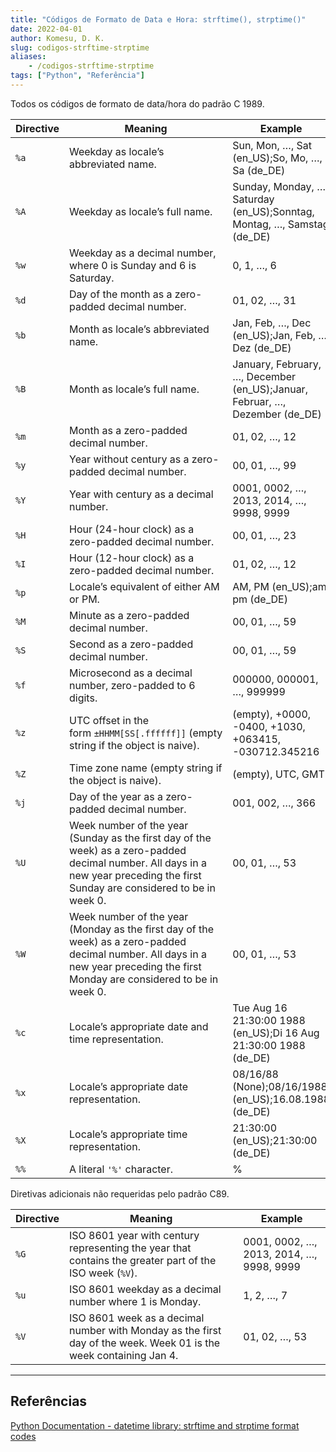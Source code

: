 ```yaml
---
title: "Códigos de Formato de Data e Hora: strftime(), strptime()"
date: 2022-04-01
author: Komesu, D. K.
slug: codigos-strftime-strptime
aliases:
    - /codigos-strftime-strptime
tags: ["Python", "Referência"]
---
```


Todos os códigos de formato de data/hora do padrão C 1989.

<!--more-->

<table>
    <thead>
        <tr>
            <th>Directive</th>
            <th>Meaning</th>
            <th>Example</th>
        </tr>
    </thead>
    <tbody>
        <tr>
            <td><code>%a</code></td>
            <td>Weekday as locale’s abbreviated name.</td>
            <td>Sun, Mon, …, Sat (en_US);So, Mo, …, Sa (de_DE)</td>
        </tr>
        <tr>
            <td><code>%A</code></td>
            <td>Weekday as locale’s full name.</td>
            <td>Sunday, Monday, …, Saturday (en_US);Sonntag, Montag, …, Samstag (de_DE)</td>
        </tr>
        <tr>
            <td><code>%w</code></td>
            <td>Weekday as a decimal number, where 0 is Sunday and 6 is Saturday.</td>
            <td>0, 1, …, 6</td>
            </tr>
        <tr>
            <td><code>%d</code></td>
            <td>Day of the month as a zero-padded decimal number.</td>
            <td>01, 02, …, 31</td>
        </tr>
        <tr>
            <td><code>%b</code></td>
            <td>Month as locale’s abbreviated name.</td>
            <td>Jan, Feb, …, Dec (en_US);Jan, Feb, …, Dez (de_DE)</td>
        </tr>
        <tr>
            <td><code>%B</code></td>
            <td>Month as locale’s full name.</td>
            <td>January, February, …, December (en_US);Januar, Februar, …, Dezember (de_DE)</td>
        </tr>
        <tr>
            <td><code>%m</code></td>
            <td>Month as a zero-padded decimal number.</td>
            <td>01, 02, …, 12</td>
        </tr>
        <tr>
            <td><code>%y</code></td>
            <td>Year without century as a zero-padded decimal number.</td>
            <td>00, 01, …, 99</td>
        </tr>
        <tr>
            <td><code>%Y</code></td>
            <td>Year with century as a decimal number.</td>
            <td>0001, 0002, …, 2013, 2014, …, 9998, 9999</td>
        </tr>
        <tr>
            <td><code>%H</code></td>
            <td>Hour (24-hour clock) as a zero-padded decimal number.</td>
            <td>00, 01, …, 23</td>
        </tr>
        <tr>
            <td><code>%I</code></td>
            <td>Hour (12-hour clock) as a zero-padded decimal number.</td>
            <td>01, 02, …, 12</td>
        </tr>
        <tr>
            <td><code>%p</code></td>
            <td>Locale’s equivalent of either AM or PM.</td>
            <td>AM, PM (en_US);am, pm (de_DE)</td>
        </tr>
        <tr>
            <td><code>%M</code></td>
            <td>Minute as a zero-padded decimal number.</td>
            <td>00, 01, …, 59</td>
        </tr>
        <tr>
            <td><code>%S</code></td>
            <td>Second as a zero-padded decimal number.</td>
            <td>00, 01, …, 59</td>
        </tr>
        <tr>
            <td><code>%f</code></td>
            <td>Microsecond as a decimal number, zero-padded to 6 digits.</td>
            <td>000000, 000001, …, 999999</td>
        </tr>
        <tr>
            <td><code>%z</code></td>
            <td>UTC offset in the form&nbsp;<code>±HHMM[SS[.ffffff]]</code>&nbsp;(empty string if the object is naive).</td>
            <td>(empty), +0000, -0400, +1030, +063415, -030712.345216</td>
        </tr>
        <tr>
            <td><code>%Z</code></td>
            <td>Time zone name (empty string if the object is naive).</td>
            <td>(empty), UTC, GMT</td>
        </tr>
        <tr>
            <td><code>%j</code></td>
            <td>Day of the year as a zero-padded decimal number.</td>
            <td>001, 002, …, 366</td>
        </tr>
        <tr>
            <td><code>%U</code></td>
            <td>Week number of the year (Sunday as the first day of the week) as a zero-padded decimal number. All days in a new year preceding the first Sunday are considered to be in week 0.</td>
            <td>00, 01, …, 53</td>
        </tr>
        <tr>
            <td><code>%W</code></td>
            <td>Week number of the year (Monday as the first day of the week) as a zero-padded decimal number. All days in a new year preceding the first Monday are considered to be in week 0.</td>
            <td>00, 01, …, 53</td>
        </tr>
        <tr>
            <td><code>%c</code></td>
            <td>Locale’s appropriate date and time representation.</td>
            <td>Tue Aug 16 21:30:00 1988 (en_US);Di 16 Aug 21:30:00 1988 (de_DE)</td>
        </tr>
        <tr>
            <td><code>%x</code></td>
            <td>Locale’s appropriate date representation.</td>
            <td>08/16/88 (None);08/16/1988 (en_US);16.08.1988 (de_DE)</td>
        </tr>
        <tr>
            <td><code>%X</code></td>
            <td>Locale’s appropriate time representation.</td>
            <td>21:30:00 (en_US);21:30:00 (de_DE)</td>
        </tr>
        <tr>
            <td><code>%%</code></td>
            <td>A literal&nbsp;<code>'%'</code>&nbsp;character.</td>
            <td>%</td>
        </tr>
    </tbody>
</table>

Diretivas adicionais não requeridas pelo padrão C89.

<table>
    <thead>
        <tr>
            <th>Directive</th>
            <th>Meaning</th>
            <th>Example</th>
        </tr>
    </thead>
    <tbody>
        <tr>
            <td><code>%G</code></td>
            <td>ISO 8601 year with century representing the year that contains the greater part of the ISO week (<code>%V</code>).</td>
            <td>0001, 0002, …, 2013, 2014, …, 9998, 9999</td>
        </tr>
        <tr>
            <td><code>%u</code></td>
            <td>ISO 8601 weekday as a decimal number where 1 is Monday.</td>
            <td>1, 2, …, 7</td>
        </tr>
        <tr>
            <td><code>%V</code></td>
            <td>ISO 8601 week as a decimal number with Monday as the first day of the week. Week 01 is the week containing Jan 4.</td>
            <td>01, 02, …, 53</td>
        </tr>
    </tbody>
</table>

---

## Referências

[Python Documentation - datetime library: strftime and strptime format codes](//docs.python.org/3/library/datetime.html#strftime-and-strptime-format-codes)
